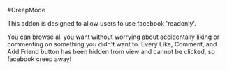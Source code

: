 #CreepMode

This addon is designed to allow users to use facebook 'readonly'. 

You can browse all you want without worrying about accidentally liking or commenting on something you didn't want to. Every Like, Comment, and Add Friend button has been hidden from view and cannot be clicked, so facebook creep away!
